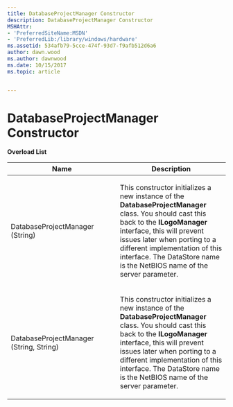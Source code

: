 ```yaml
---
title: DatabaseProjectManager Constructor
description: DatabaseProjectManager Constructor
MSHAttr:
- 'PreferredSiteName:MSDN'
- 'PreferredLib:/library/windows/hardware'
ms.assetid: 534afb79-5cce-474f-93d7-f9afb512d6a6
author: dawn.wood
ms.author: dawnwood
ms.date: 10/15/2017
ms.topic: article


---
```


# DatabaseProjectManager Constructor


**Overload List**

<table>
<colgroup>
<col width="50%" />
<col width="50%" />
</colgroup>
<thead>
<tr class="header">
<th>Name</th>
<th>Description</th>
</tr>
</thead>
<tbody>
<tr class="odd">
<td><p>DatabaseProjectManager (String)</p></td>
<td><p>This constructor initializes a new instance of the <strong>DatabaseProjectManager</strong> class. You should cast this back to the <strong>ILogoManager</strong> interface, this will prevent issues later when porting to a different implementation of this interface. The DataStore name is the NetBIOS name of the server parameter.</p></td>
</tr>
<tr class="even">
<td><p>DatabaseProjectManager (String, String)</p></td>
<td><p>This constructor initializes a new instance of the <strong>DatabaseProjectManager</strong> class. You should cast this back to the <strong>ILogoManager</strong> interface, this will prevent issues later when porting to a different implementation of this interface. The DataStore name is the NetBIOS name of the server parameter.</p></td>
</tr>
</tbody>
</table>

 

 

 






